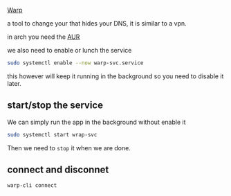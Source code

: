 [Warp](https://developers.cloudflare.com/warp-client/get-started/linux/)

a tool to change your that hides your DNS, it is similar to a vpn.

in arch you need the [AUR](https://aur.archlinux.org/packages/cloudflare-warp-bin)

we also need to enable or lunch the service 

```zsh
sudo systemctl enable --now warp-svc.service
```

this however will keep it running in the background so you need to disable it later.

## start/stop the service 

We can simply run the app in the background without enable it

```zsh
sudo systemctl start wrap-svc
```

Then we need to `stop` it when we are done.

## connect and disconnet

```zsh
warp-cli connect
```


